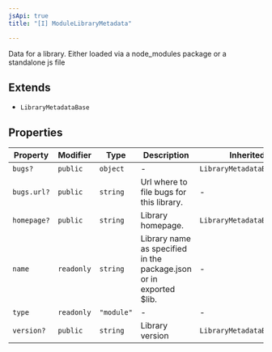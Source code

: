 ```yaml
---
jsApi: true
title: "[I] ModuleLibraryMetadata"

---
```

Data for a library. Either loaded via a node_modules package or a standalone js file

## Extends

- `LibraryMetadataBase`

## Properties

| Property | Modifier | Type | Description | Inherited from |
| ------ | ------ | ------ | ------ | ------ |
| `bugs?` | `public` | `object` | - | `LibraryMetadataBase.bugs` |
| `bugs.url?` | `public` | `string` | Url where to file bugs for this library. | - |
| `homepage?` | `public` | `string` | Library homepage. | `LibraryMetadataBase.homepage` |
| `name` | `readonly` | `string` | Library name as specified in the package.json or in exported $lib. | - |
| `type` | `readonly` | `"module"` | - | - |
| `version?` | `public` | `string` | Library version | `LibraryMetadataBase.version` |
